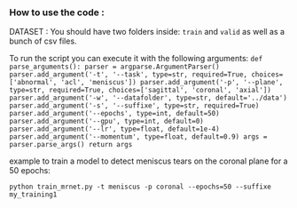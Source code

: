 ### How to use the code : 
 
DATASET : You should have two folders inside: `train` and `valid` as well as a bunch of csv files.

To run the script you can execute it with the following arguments:
`
def parse_arguments():
    parser = argparse.ArgumentParser()
    parser.add_argument('-t', '--task', type=str, required=True,
                        choices=['abnormal', 'acl', 'meniscus'])
    parser.add_argument('-p', '--plane', type=str, required=True,
                        choices=['sagittal', 'coronal', 'axial'])
    parser.add_argument('-w', '--datafolder', type=str, default='../data')
    parser.add_argument('-s', '--suffixe', type=str, required=True)
    parser.add_argument('--epochs', type=int, default=50)
    parser.add_argument('--gpu', type=int, default=0)
    parser.add_argument('--lr', type=float, default=1e-4)
    parser.add_argument('--momentum', type=float, default=0.9)
    args = parser.parse_args()
    return args
`

example to train a model to detect meniscus tears on the coronal plane for a 50 epochs:

`python train_mrnet.py -t meniscus -p coronal --epochs=50 --suffixe my_training1`

